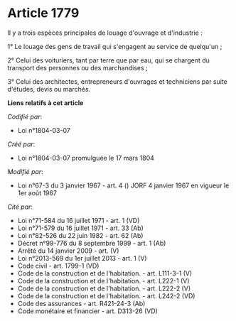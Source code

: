 # Article 1779

Il y a trois espèces principales de louage d'ouvrage et d'industrie :

1° Le louage des gens de travail qui s'engagent au service de quelqu'un ;

2° Celui des voituriers, tant par terre que par eau, qui se chargent du transport des personnes ou des marchandises ;

3° Celui des architectes, entrepreneurs d'ouvrages et techniciens par suite d'études, devis ou marchés.

**Liens relatifs à cet article**

_Codifié par_:

  - Loi n°1804-03-07

_Créé par_:

  - Loi n°1804-03-07 promulguée le 17 mars 1804

_Modifié par_:

  - Loi n°67-3 du 3 janvier 1967 - art. 4 () JORF 4 janvier 1967 en vigueur le 1er août 1967

_Cité par_:

  - Loi n°71-584 du 16 juillet 1971 - art. 1 (VD)
  - Loi n°71-579 du 16 juillet 1971 - art. 33 (Ab)
  - Loi n°82-526 du 22 juin 1982 - art. 62 (Ab)
  - Décret n°99-776 du 8 septembre 1999 - art. 1 (Ab)
  - Arrêté du 14 janvier 2009 - art. (V)
  - Loi n°2013-569 du 1er juillet 2013 - art. 1 (V)
  - Code civil - art. 1799-1 (VD)
  - Code de la construction et de l'habitation. - art. L111-3-1 (V)
  - Code de la construction et de l'habitation. - art. L222-1 (V)
  - Code de la construction et de l'habitation. - art. L222-2 (V)
  - Code de la construction et de l'habitation. - art. L242-2 (VD)
  - Code des assurances - art. R421-24-3 (Ab)
  - Code monétaire et financier - art. D313-26 (VD)
